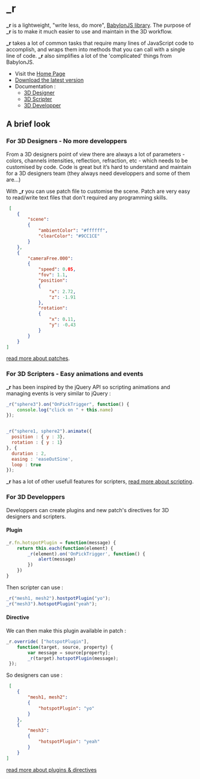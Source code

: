 # _r
**\_r** is a lightweight, "write less, do more", [BabylonJS library](https://www.babylonjs.com/). The purpose of **\_r** is to make it much easier to use and maintain in the 3D workflow.

**\_r** takes a lot of common tasks that require many lines of JavaScript code to accomplish, and wraps them into methods that you can call with a single line of code. **\_r** also simplifies a lot of the 'complicated' things from BabylonJS.


* Visit  the [Home Page](https://axeon-software.github.io/babylon-runtime/)
* [Download the latest version]()
* Documentation :
    * [3D Designer](https://axeon-software.github.io/babylon-runtime/)
    * [3D Scripter](https://axeon-software.github.io/babylon-runtime/)
    * [3D Developper](https://axeon-software.github.io/babylon-runtime/)
    
## A brief look

### For 3D Designers - No more developpers

From a 3D designers point of view there are always a lot of parameters -  colors, channels intensities, reflection, refraction, etc - which needs to be customised by code. 
Code is great but it’s hard to understand and maintain for a 3D designers team (they always need developpers and some of them are...)

With **\_r** you can use patch file to customise the scene. Patch are very easy to read/write text files that don't required any programming skills.

```json
 [
    {
        "scene":
        {
            "ambientColor": "#ffffff",
            "clearColor": "#9CC1CE"
        }
    },
    {
        "cameraFree.000":
        {
            "speed": 0.05,
            "fov": 1.1,
            "position":
            {
                "x": 2.72,
                "z": -1.91
            },
            "rotation":
            {
                "x": 0.11,
                "y": -0.43
            }
        }
    }
]
```
[read more about patches](https://axeon-software.github.io/babylon-runtime/).

### For 3D Scripters - Easy animations and events

**\_r** has been inspired by the jQuery API so scripting animations and managing events is very similar to jQuery :

```js
_r("sphere3").on("OnPickTrigger", function() {
    console.log("click on " + this.name)
});


_r("sphere1, sphere2").animate({
  position : { y : 3},
  rotation : { y : 1}
}, {
  duration : 2, 
  easing : 'easeOutSine', 
  loop : true 
});
```

**\_r** has a lot of other usefull features for scripters, [read more about scripting](https://axeon-software.github.io/babylon-runtime/).

### For 3D Developpers

Developpers can create plugins and new patch's directives for 3D designers and scripters.

#### Plugin
```js
_r.fn.hotspotPlugin = function(message) {
    return this.each(function(element) {
        _r(element).on('OnPickTrigger', function() {
            alert(message)
        })
    })
}
```
Then scripter can use :
```js
_r("mesh1, mesh2").hostpotPlugin("yo");
_r("mesh3").hotspotPlugin("yeah");
```

#### Directive 

We can then make this plugin available in patch  :
```js
_r.override( ["hotspotPlugin"],
    function(target, source, property) {
        var message = source[property];
        _r(target).hotspotPlugin(message);
 });
```
So designers can use :
```json
 [
    {
        "mesh1, mesh2":
        {
            "hotspotPlugin": "yo"
        }
    },
    {
        "mesh3":
        {
            "hotspotPlugin": "yeah"
        }
    }
]
```
[read more about plugins & directives](https://axeon-software.github.io/babylon-runtime/)